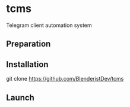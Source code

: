 # tcms
Telegram client automation system
## Preparation
## Installation
git clone https://github.com/BlenderistDev/tcms
## Launch
